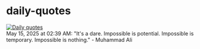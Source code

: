 # daily-quotes
[![Daily quotes](https://github.com/ceepu8/daily-quotes/actions/workflows/daily-quote.yml/badge.svg)](https://github.com/ceepu8/daily-quotes/actions/workflows/daily-quote.yml)<br/>
May 15, 2025 at 02:39 AM: "It's a dare. Impossible is potential. Impossible is temporary. Impossible is nothing." - Muhammad Ali
